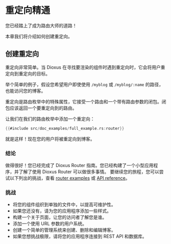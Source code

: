 # 重定向精通

您已经踏上了成为路由大师的道路！

本章我们将介绍如何创建重定向。

## 创建重定向

重定向非常简单。当 Dioxus 在寻找要渲染的组件时遇到重定向时，它会将用户重定向到重定向的目标。

举个简单的例子，假设您希望用户即使使用 `/myblog` 或 `/myblog/:name` 的路径，也能访问您的博客。

重定向是路由枚举中的特殊属性，它接受一个路由和一个带有路由参数的闭包。闭包应该返回一个要重定向到的路由。

让我们在我们的路由枚举中添加一个重定向：

```rust
{{#include src/doc_examples/full_example.rs:router}}
```

就是这样！现在您的用户将被重定向到博客。

### 结论

做得很好！您已经完成了 Dioxus Router 指南。您已经构建了一个小型应用程序，并了解了使用 Dioxus Router 可以做很多事情。
要继续您的旅程，您可以尝试以下列出的挑战，查看 [router examples](https://github.com/DioxusLabs/dioxus/tree/v0.5/packages/router/examples) 或 [API reference](https://docs.rs/dioxus-router/)。

### 挑战

- 将您的组件组织到单独的文件中，以提高可维护性。
- 如果您还没有，请为您的应用程序添加一些样式。
- 构建一个关于页面，让您的访问者了解您是谁。
- 添加一个使用 URL 参数的用户系统。
- 创建一个简单的管理系统来创建、删除和编辑博客。
- 如果您想挑战极限，请将您的应用程序连接到 REST API 和数据库。